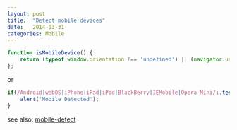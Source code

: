 ```yaml
---
layout: post
title:  "Detect mobile devices"
date:   2014-03-31
categories: Mobile
---
```


```js
function isMobileDevice() {
    return (typeof window.orientation !== 'undefined') || (navigator.userAgent.indexOf('IEMobile') !== -1);
};
```

or

```js
if(/Android|webOS|iPhone|iPad|iPod|BlackBerry|IEMobile|Opera Mini/i.test(navigator.userAgent)) {
    alert('Mobile Detected');
}
```

see also: <a href="https://github.com/hgoebl/mobile-detect.js" target="_blank">mobile-detect</a>